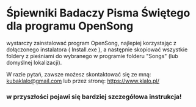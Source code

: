 # Śpiewniki Badaczy Pisma Świętego dla programu OpenSong

wystarczy zainstalować program OpenSong, najlepiej korzystając z dołączonego instalatora ( Install.exe ), a następnie skopiować wszystkie foldery z pieśniami do wybranego w programie folderu "Songs" (lub domyślnej lokalizacji).

W razie pytań, zawsze możesz skontaktować się ze mną: kubaklalo@gmail.com lub przez stronę: https://www.klalo.pl/

### w przyszłości pojawi się bardziej szczegółowa instrukcja!